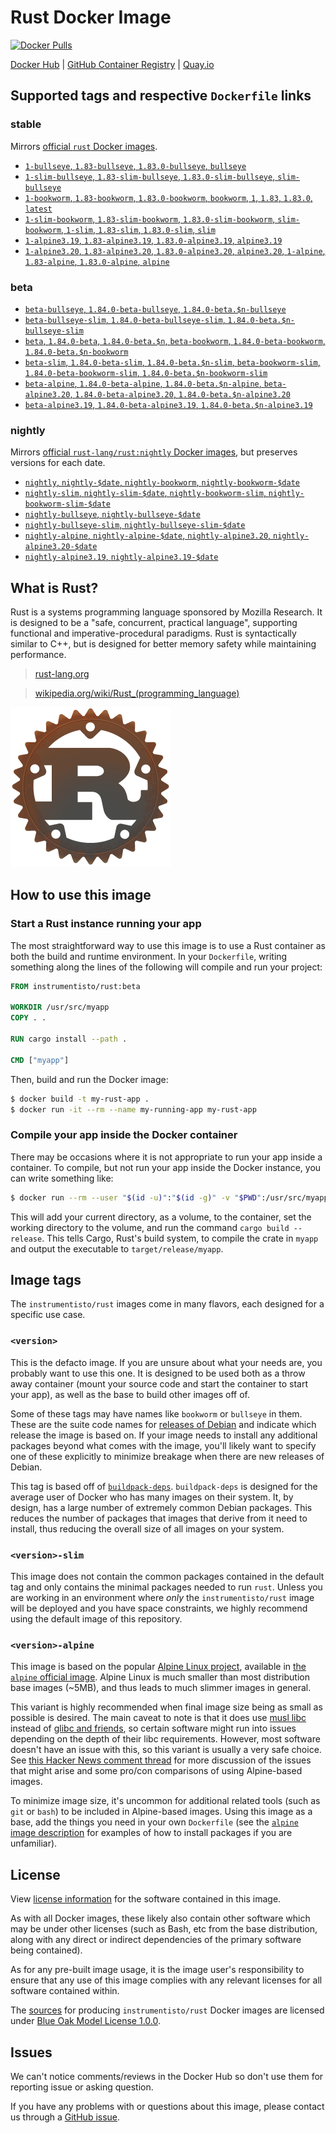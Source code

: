 Rust Docker Image
=================

[![Docker Pulls](https://img.shields.io/docker/pulls/instrumentisto/rust.svg)](https://hub.docker.com/r/instrumentisto/rust)

[Docker Hub](https://hub.docker.com/r/instrumentisto/rust)
| [GitHub Container Registry](https://github.com/orgs/instrumentisto/packages/container/package/rust)
| [Quay.io](https://quay.io/repository/instrumentisto/rust)




## Supported tags and respective `Dockerfile` links


### stable

Mirrors [official `rust` Docker images][1].

- [`1-bullseye`, `1.83-bullseye`, `1.83.0-bullseye`, `bullseye`][303]
- [`1-slim-bullseye`, `1.83-slim-bullseye`, `1.83.0-slim-bullseye`, `slim-bullseye`][304]
- [`1-bookworm`, `1.83-bookworm`, `1.83.0-bookworm`, `bookworm`, `1`, `1.83`, `1.83.0`, `latest`][305]
- [`1-slim-bookworm`, `1.83-slim-bookworm`, `1.83.0-slim-bookworm`, `slim-bookworm`, `1-slim`, `1.83-slim`, `1.83.0-slim`, `slim`][306]
- [`1-alpine3.19`, `1.83-alpine3.19`, `1.83.0-alpine3.19`, `alpine3.19`][309]
- [`1-alpine3.20`, `1.83-alpine3.20`, `1.83.0-alpine3.20`, `alpine3.20`, `1-alpine`, `1.83-alpine`, `1.83.0-alpine`, `alpine`][310]


### beta

- [`beta-bullseye`, `1.84.0-beta-bullseye`, `1.84.0-beta.$n-bullseye`][203]
- [`beta-bullseye-slim`, `1.84.0-beta-bullseye-slim`, `1.84.0-beta.$n-bullseye-slim`][204]
- [`beta`, `1.84.0-beta`, `1.84.0-beta.$n`, `beta-bookworm`, `1.84.0-beta-bookworm`, `1.84.0-beta.$n-bookworm`][205]
- [`beta-slim`, `1.84.0-beta-slim`, `1.84.0-beta.$n-slim`, `beta-bookworm-slim`, `1.84.0-beta-bookworm-slim`, `1.84.0-beta.$n-bookworm-slim`][206]
- [`beta-alpine`, `1.84.0-beta-alpine`, `1.84.0-beta.$n-alpine`, `beta-alpine3.20`, `1.84.0-beta-alpine3.20`, `1.84.0-beta.$n-alpine3.20`][209]
- [`beta-alpine3.19`, `1.84.0-beta-alpine3.19`, `1.84.0-beta.$n-alpine3.19`][210]


### nightly

Mirrors [official `rust-lang/rust:nightly` Docker images][2], but preserves versions for each date.

- [`nightly`, `nightly-$date`, `nightly-bookworm`, `nightly-bookworm-$date`][101]
- [`nightly-slim`, `nightly-slim-$date`, `nightly-bookworm-slim`, `nightly-bookworm-slim-$date`][102]
- [`nightly-bullseye`, `nightly-bullseye-$date`][103]
- [`nightly-bullseye-slim`, `nightly-bullseye-slim-$date`][104]
- [`nightly-alpine`, `nightly-alpine-$date`, `nightly-alpine3.20`, `nightly-alpine3.20-$date`][107]
- [`nightly-alpine3.19`, `nightly-alpine3.19-$date`][108]




## What is Rust?

Rust is a systems programming language sponsored by Mozilla Research. It is designed to be a "safe, concurrent, practical language", supporting functional and imperative-procedural paradigms. Rust is syntactically similar to C++, but is designed for better memory safety while maintaining performance.

> [rust-lang.org](https://rust-lang.org)

> [wikipedia.org/wiki/Rust_(programming_language)](https://wikipedia.org/wiki/Rust_(programming_language))

![Rust Logo](https://raw.githubusercontent.com/docker-library/docs/a11c341c57de07fbccfed7b21ea92d4bc40130a2/rust/logo.png)




## How to use this image


### Start a Rust instance running your app

The most straightforward way to use this image is to use a Rust container as both the build and runtime environment. In your `Dockerfile`, writing something along the lines of the following will compile and run your project:

```Dockerfile
FROM instrumentisto/rust:beta

WORKDIR /usr/src/myapp
COPY . .

RUN cargo install --path .

CMD ["myapp"]
```

Then, build and run the Docker image:

```bash
$ docker build -t my-rust-app .
$ docker run -it --rm --name my-running-app my-rust-app
```


### Compile your app inside the Docker container

There may be occasions where it is not appropriate to run your app inside a container. To compile, but not run your app inside the Docker instance, you can write something like:

```bash
$ docker run --rm --user "$(id -u)":"$(id -g)" -v "$PWD":/usr/src/myapp -w /usr/src/myapp instrumentisto/rust:beta cargo build --release
```

This will add your current directory, as a volume, to the container, set the working directory to the volume, and run the command `cargo build --release`. This tells Cargo, Rust's build system, to compile the crate in `myapp` and output the executable to `target/release/myapp`.




## Image tags

The `instrumentisto/rust` images come in many flavors, each designed for a specific use case.


### `<version>`

This is the defacto image. If you are unsure about what your needs are, you probably want to use this one. It is designed to be used both as a throw away container (mount your source code and start the container to start your app), as well as the base to build other images off of.

Some of these tags may have names like `bookworm` or `bullseye` in them. These are the suite code names for [releases of Debian][11] and indicate which release the image is based on. If your image needs to install any additional packages beyond what comes with the image, you'll likely want to specify one of these explicitly to minimize breakage when there are new releases of Debian.

This tag is based off of [`buildpack-deps`][12]. `buildpack-deps` is designed for the average user of Docker who has many images on their system. It, by design, has a large number of extremely common Debian packages. This reduces the number of packages that images that derive from it need to install, thus reducing the overall size of all images on your system.


### `<version>-slim`

This image does not contain the common packages contained in the default tag and only contains the minimal packages needed to run `rust`. Unless you are working in an environment where _only_ the `instrumentisto/rust` image will be deployed and you have space constraints, we highly recommend using the default image of this repository.


### `<version>-alpine`

This image is based on the popular [Alpine Linux project][21], available in [the `alpine` official image][22]. Alpine Linux is much smaller than most distribution base images (~5MB), and thus leads to much slimmer images in general.

This variant is highly recommended when final image size being as small as possible is desired. The main caveat to note is that it does use [musl libc][23] instead of [glibc and friends][24], so certain software might run into issues depending on the depth of their libc requirements. However, most software doesn't have an issue with this, so this variant is usually a very safe choice. See [this Hacker News comment thread][25] for more discussion of the issues that might arise and some pro/con comparisons of using Alpine-based images.

To minimize image size, it's uncommon for additional related tools (such as `git` or `bash`) to be included in Alpine-based images. Using this image as a base, add the things you need in your own `Dockerfile` (see the [`alpine` image description][22] for examples of how to install packages if you are unfamiliar).




## License

View [license information][3] for the software contained in this image.

As with all Docker images, these likely also contain other software which may be under other licenses (such as Bash, etc from the base distribution, along with any direct or indirect dependencies of the primary software being contained).

As for any pre-built image usage, it is the image user's responsibility to ensure that any use of this image complies with any relevant licenses for all software contained within.

The [sources][31] for producing `instrumentisto/rust` Docker images are licensed under [Blue Oak Model License 1.0.0][32].




## Issues

We can't notice comments/reviews in the Docker Hub so don't use them for reporting issue or asking question.

If you have any problems with or questions about this image, please contact us through a [GitHub issue][33].





[1]: https://hub.docker.com/_/rust
[2]: https://hub.docker.com/r/rustlang/rust
[3]: https://www.rust-lang.org/en-US/legal.html

[11]: https://wiki.debian.org/DebianReleases
[12]: https://hub.docker.com/_/buildpack-deps

[21]: http://alpinelinux.org
[22]: https://hub.docker.com/_/alpine
[23]: http://www.musl-libc.org
[24]: http://www.etalabs.net/compare_libcs.html
[25]: https://news.ycombinator.com/item?id=10782897

[31]: https://github.com/instrumentisto/rust-docker-image
[32]: https://github.com/instrumentisto/rust-docker-image/blob/main/LICENSE.md
[33]: https://github.com/instrumentisto/rust-docker-image/issues

[101]: https://github.com/rust-lang/docker-rust/blob/master/nightly/bookworm/Dockerfile
[102]: https://github.com/rust-lang/docker-rust/blob/master/nightly/bookworm/slim/Dockerfile
[103]: https://github.com/rust-lang/docker-rust/blob/master/nightly/bullseye/Dockerfile
[104]: https://github.com/rust-lang/docker-rust/blob/master/nightly/bullseye/slim/Dockerfile
[107]: https://github.com/rust-lang/docker-rust/blob/master/nightly/alpine3.20/Dockerfile
[108]: https://github.com/rust-lang/docker-rust/blob/master/nightly/alpine3.19/Dockerfile

[203]: https://github.com/instrumentisto/rust-docker-image/blob/main/beta/bullseye/Dockerfile
[204]: https://github.com/instrumentisto/rust-docker-image/blob/main/beta/bullseye-slim/Dockerfile
[205]: https://github.com/instrumentisto/rust-docker-image/blob/main/beta/bookworm/Dockerfile
[206]: https://github.com/instrumentisto/rust-docker-image/blob/main/beta/bookworm-slim/Dockerfile
[209]: https://github.com/instrumentisto/rust-docker-image/blob/main/beta/alpine3.20/Dockerfile
[210]: https://github.com/instrumentisto/rust-docker-image/blob/main/beta/alpine3.19/Dockerfile

[303]: https://github.com/rust-lang/docker-rust/blob/master/1.83.0/bullseye/Dockerfile
[304]: https://github.com/rust-lang/docker-rust/blob/master/1.83.0/bullseye/slim/Dockerfile
[305]: https://github.com/rust-lang/docker-rust/blob/master/1.83.0/bookworm/Dockerfile
[306]: https://github.com/rust-lang/docker-rust/blob/master/1.83.0/bookworm/slim/Dockerfile
[309]: https://github.com/rust-lang/docker-rust/blob/master/1.83.0/alpine3.19/Dockerfile
[310]: https://github.com/rust-lang/docker-rust/blob/master/1.83.0/alpine3.20/Dockerfile
